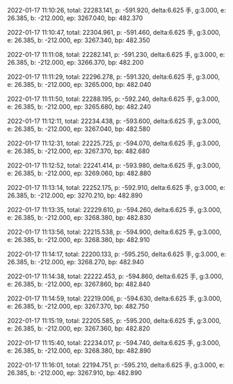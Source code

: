 2022-01-17 11:10:26, total: 22283.141, p: -591.920, delta:6.625 手, g:3.000, e: 26.385, b: -212.000, ep: 3267.040, bp: 482.370

2022-01-17 11:10:47, total: 22304.961, p: -591.460, delta:6.625 手, g:3.000, e: 26.385, b: -212.000, ep: 3267.340, bp: 482.350

2022-01-17 11:11:08, total: 22282.141, p: -591.230, delta:6.625 手, g:3.000, e: 26.385, b: -212.000, ep: 3266.370, bp: 482.200

2022-01-17 11:11:29, total: 22296.278, p: -591.320, delta:6.625 手, g:3.000, e: 26.385, b: -212.000, ep: 3265.000, bp: 482.040

2022-01-17 11:11:50, total: 22288.195, p: -592.240, delta:6.625 手, g:3.000, e: 26.385, b: -212.000, ep: 3265.680, bp: 482.240

2022-01-17 11:12:11, total: 22234.438, p: -593.600, delta:6.625 手, g:3.000, e: 26.385, b: -212.000, ep: 3267.040, bp: 482.580

2022-01-17 11:12:31, total: 22225.725, p: -594.070, delta:6.625 手, g:3.000, e: 26.385, b: -212.000, ep: 3267.370, bp: 482.680

2022-01-17 11:12:52, total: 22241.414, p: -593.980, delta:6.625 手, g:3.000, e: 26.385, b: -212.000, ep: 3269.060, bp: 482.880

2022-01-17 11:13:14, total: 22252.175, p: -592.910, delta:6.625 手, g:3.000, e: 26.385, b: -212.000, ep: 3270.210, bp: 482.890

2022-01-17 11:13:35, total: 22229.610, p: -594.260, delta:6.625 手, g:3.000, e: 26.385, b: -212.000, ep: 3268.380, bp: 482.830

2022-01-17 11:13:56, total: 22215.538, p: -594.900, delta:6.625 手, g:3.000, e: 26.385, b: -212.000, ep: 3268.380, bp: 482.910

2022-01-17 11:14:17, total: 22200.133, p: -595.250, delta:6.625 手, g:3.000, e: 26.385, b: -212.000, ep: 3268.270, bp: 482.940

2022-01-17 11:14:38, total: 22222.453, p: -594.860, delta:6.625 手, g:3.000, e: 26.385, b: -212.000, ep: 3267.860, bp: 482.840

2022-01-17 11:14:59, total: 22219.006, p: -594.630, delta:6.625 手, g:3.000, e: 26.385, b: -212.000, ep: 3267.370, bp: 482.750

2022-01-17 11:15:19, total: 22205.585, p: -595.200, delta:6.625 手, g:3.000, e: 26.385, b: -212.000, ep: 3267.360, bp: 482.820

2022-01-17 11:15:40, total: 22234.017, p: -594.740, delta:6.625 手, g:3.000, e: 26.385, b: -212.000, ep: 3268.380, bp: 482.890

2022-01-17 11:16:01, total: 22194.751, p: -595.210, delta:6.625 手, g:3.000, e: 26.385, b: -212.000, ep: 3267.910, bp: 482.890